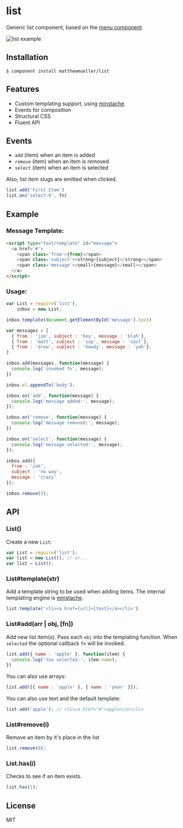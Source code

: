
# list

Generic list component, based on the [menu component](https://github.com/component/menu).

![list example](http://f.cl.ly/items/0R073N0e1f0b0a390z3Y/Screen%20Shot%202012-10-21%20at%201.51.31%20PM.png)
  
## Installation

    $ component install matthewmueller/list

## Features

* Custom templating support, using [minstache](https://github.com/visionmedia/minstache).
* Events for composition
* Structural CSS
* Fluent API

## Events

* `add` (item) when an item is added
* `remove` (item) when an item is removed
* `select` (item) when an item is selected

Also, list item slugs are emitted when clicked.

```js
list.add('First Item')
list.on('select:0', fn)
```

## Example

### Message Template:

```html
<script type="text/template" id="message">
  <a href='#'>
    <span class='from'>{from}</span>
    <span class='subject'><strong>{subject}</strong></span>
    <span class='message'><small>{message}</small></span>
  </a>
</script>
```

### Usage:

```js
var List = require('list'),
    inbox = new List;

inbox.template(document.getElementById('message').text)

var messages = [
  { from : 'jim', subject : 'hey', message : 'blah'},
  { from : 'matt', subject : 'sup', message : 'cool'},
  { from : 'drew', subject : 'howdy', message : 'yah'},
]

inbox.add(messages, function(message) {
  console.log('invoked fn', message);
})

inbox.el.appendTo('body');

inbox.on('add', function(message) {
  console.log('message added:', message);
});

inbox.on('remove', function(message) {
  console.log('message removed:', message);
})

inbox.on('select', function(message) {
  console.log('message selected:', message);
});

inbox.add({
  from : 'zak',
  subject : 'no way',
  message : 'crazy'
});

inbox.remove(3);
```

## API 

### List()

Create a new `List`:

```js
var List = require('list');
var list = new List(); // or...
var list = List();
```

### List#template(str)

Add a template string to be used when adding items. The internal templating engine is [minstache](https://github.com/visionmedia/minstache).

```js
list.template('<li><a href={url}>{text}</a></li>')
```

### List#add(arr | obj, [fn])

Add new list item(s). Pass each `obj` into the templating function. When `selected` the optional callback `fn` will be invoked.

```js
list.add({ name : 'apple' }, function(item) {
  console.log('You selected:', item.name);
})
```

You can also use arrays:

```js
list.add([{ name : 'apple' }, { name : 'pear' }]);
```

You can also use text and the default template:

```js
list.add('apple'); // <li><a href="#">apple</a></li>
```

### List#remove(i)

Remove an item by it's place in the list

```js
list.remove(0);
```

### List.has(i)

Checks to see if an item exists.

```js
list.has(1);
```

## License

  MIT
